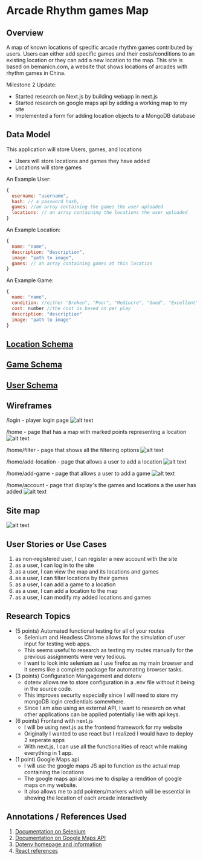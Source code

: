 # Arcade Rhythm games Map

## Overview

A map of known locations of specific arcade rhythm games contributed by users.
Users can either add specific games and their costs/conditions to an existing location or 
they can add a new location to the map.
This site is based on bemanicn.com, a website that shows locations of arcades with rhythm games in China.

Milestone 2 Update:
* Started research on Next.js by building webapp in next.js
* Started research on google maps api by adding a working map to my site
* Implemented a form for adding location objects to a MongoDB database

## Data Model

This application will store Users, games, and locations

* Users will store locations and games they have added
* Locations will store games

An Example User:

```javascript
{
  username: "username",
  hash: // a password hash,
  games: //an array containing the games the user uploaded
  locations: // an array containing the locations the user uploaded
}
```

An Example Location:

```javascript
{
  name: "name",
  description: "description",
  image: "path to image",
  games: // an array containing games at this location
}
```

An Example Game:

```javascript
{
  name: "name",
  condition: //either "Broken", "Poor", "Mediocre", "Good", "Excellent", and "Perfect",
  cost: number //the cost is based on per play
  description: "description"
  image: "path to image"
}
```


## [Location Schema](app/models/locations.js) 
## [Game Schema](app/models/games.js) 
## [User Schema](app/models/users.js) 

## Wireframes

/login - player login page
![alt text](public/img/login.png)

/home - page that has a map with marked points representing a location
![alt text](public/img/home.png)

/home/filter - page that shows all the filtering options
![alt text](public/img/filter.png)

/home/add-location - page that allows a user to add a location
![alt text](public/img/addarcade.png)

/home/add-game - page that allows a user to add a game
![alt text](public/img/addgame.png)

/home/account - page that display's the games and locations a the user has added
![alt text](public/img/account.png)

## Site map

![alt text](public/img/sitemap.png)

## User Stories or Use Cases

1. as non-registered user, I can register a new account with the site
2. as a user, I can log in to the site
3. as a user, I can view the map and its locations and games
4. as a user, I can filter locations by their games
5. as a user, I can add a game to a location
6. as a user, I can add a location to the map
7. as a user, I can modify my added locations and games


## Research Topics
* (5 points) Automated functional testing for all of your routes
    * Selenium and Headless Chrome allows for the simulation of user input for testing web apps.
    * This seems useful to research as testing my routes manually for the previous assignments were very tedious.
    * I want to look into selenium as I use firefox as my main browser and it seems like a complete package for automating browser tasks.
* (3 points) Configuration Mangagement and dotenv
    * dotenv allows me to store configuration in a .env file without it being in the source code.
    * This improves security especially since I will need to store my mongoDB login credientials somewhere.
    * Since I am also using an external API, I want to research on what other applications can be applied potentially like with api keys.
* (6 points) Frontend with next.js
    * I will be using next.js as the frontend framework for my website
    * Originally I wanted to use react but I realized I would have to deploy 2 seperate apps
    * With next.js, I can use all the functionalities of react while making everything in 1 app.
* (1 point) Google Maps api
    * I will use the google maps JS api to function as the actual map containing the locations
    * The google maps api allows me to display a rendition of google maps on my website.
    * It also allows me to add pointers/markers which will be essential in showing the location of each arcade interactively


## Annotations / References Used
1. [Documentation on Selenium](https://www.selenium.dev/documentation/)
2. [Documentation on Google Maps API](https://developers.google.com/maps/documentation/javascript)
3. [Dotenv homepage and information](https://www.npmjs.com/package/dotenv)
4. [React references](https://react.dev/reference/react)

